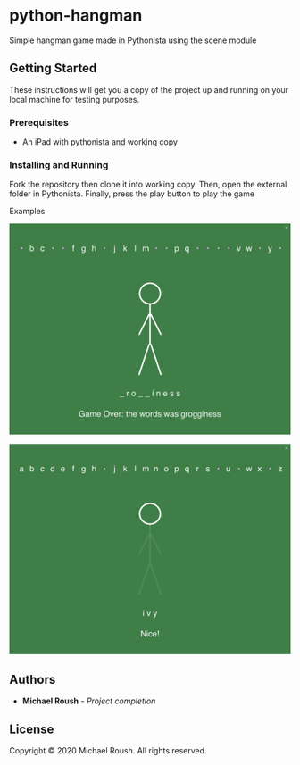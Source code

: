 # python-hangman

Simple hangman game made in Pythonista using the scene module

## Getting Started

These instructions will get you a copy of the project up and running on your local machine for testing purposes.

### Prerequisites

- An iPad with pythonista and working copy

### Installing and Running

Fork the repository then clone it into working copy. Then, open the external folder in Pythonista.
Finally, press the play button to play the game

Examples

![hangman loss](Images/lose.png)

![hangman win](Images/win.png)

## Authors

* **Michael Roush** - *Project completion*

## License

Copyright © 2020 Michael Roush. All rights reserved.


